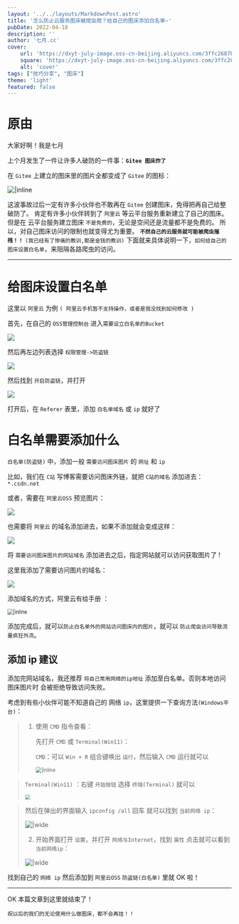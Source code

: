 ```yaml
---
layout: '../../layouts/MarkdownPost.astro'
title: '怎么防止云服务图床被爬虫爬？给自己的图床添加白名单~'
pubDate: 2022-04-18
description: ''
author: '七月.cc'
cover:
    url: 'https://dxyt-july-image.oss-cn-beijing.aliyuncs.com/3ffc2687b14840ef87c27e14844d9cfb.webp'
    square: 'https://dxyt-july-image.oss-cn-beijing.aliyuncs.com/3ffc2687b14840ef87c27e14844d9cfb.webp'
    alt: 'cover'
tags: ["技巧分享", "图床"]
theme: 'light'
featured: false
---
```


# 原由

大家好啊！我是七月

上个月发生了一件让许多人破防的一件事：**`Gitee 图床炸了`**

在 `Gitee` 上建立的图床里的图片全都变成了 `Gitee` 的图标：

![|inline](https://dxyt-july-image.oss-cn-beijing.aliyuncs.com/3ffc2687b14840ef87c27e14844d9cfb.webp)


这波事故过后一定有许多小伙伴也不敢再在 `Gitee` 创建图床，免得把再自己给整破防了。
肯定有许多小伙伴转到了 `阿里云` 等云平台服务重新建立了自己的图床。
但是在 云平台服务建立图床 `不是免费的`，无论是空间还是流量都不是免费的。
所以，对自己图床访问的限制也就变得尤为重要。
 **`不然自己的云服务就可能被爬虫摧残！！`** `(我已经有了惨痛的教训,都是金钱的教训)`
下面就来具体说明一下，`如何给自己的图床设置白名单`，来阻隔各路爬虫的访问。

---

 # 给图床设置白名单
 这里以 `阿里云` 为例 `( 阿里云手机暂不支持操作，或者是我没找到如何修改 )`

首先，在自己的 `OSS管理控制台` 进入`需要设立白名单的Bucket`

![](https://dxyt-july-image.oss-cn-beijing.aliyuncs.com/OSS_1.webp)

然后再左边列表选择 `权限管理->防盗链`

![](https://dxyt-july-image.oss-cn-beijing.aliyuncs.com/OSS_2.webp)

然后找到 `开启防盗链`，并打开

![](https://dxyt-july-image.oss-cn-beijing.aliyuncs.com/OSS_3.webp)


打开后，在 `Referer` 表里，添加 `白名单域名` 或 `ip`  就好了

# 白名单需要添加什么
`白名单(防盗链)` 中，添加一般 `需要访问图床图片` 的 `网址` 和 `ip`

比如，我们在 `C站` 写博客需要访问图床外链，就把 `C站的域名` 添加进去：`*.csdn.net`

或者，需要在 `阿里云OSS` 预览图片：

![](https://dxyt-july-image.oss-cn-beijing.aliyuncs.com/cover_OSS.webp)

也需要将 `阿里云` 的域名添加进去，如果不添加就会变成这样：

![](https://dxyt-july-image.oss-cn-beijing.aliyuncs.com/cover_OSS_2.webp)

将 `需要访问图床图片的网站域名` 添加进去之后，指定网站就可以访问获取图片了 !

这里我添加了需要访问图片的域名：

![](https://dxyt-july-image.oss-cn-beijing.aliyuncs.com/Referer_yuming.webp)

添加域名的方式，阿里云有给手册 ：

<img src="https://dxyt-july-image.oss-cn-beijing.aliyuncs.com/For_star.webp" alt="|inline" style="zoom:80%; display: block; margin: 0 auto;" />


添加完成后，就可以`防止白名单外的网站访问图床内的图片`，就可以 `防止爬虫访问导致流量疯狂外流`。

## 添加 ip 建议
添加完网站域名，我还推荐 `将自己常用网络的ip地址` 添加至白名单。否则本地访问 图床图片时 会被拒绝导致访问失败。

考虑到有些小伙伴可能不知道自己的 网络 `ip`，这里提供一下查询方法`(Windows平台)`：
> 1. 使用 `CMD` 指令查看：
>
>     先打开 `CMD` 或 `Terminal(Win11)`：
>
>     `CMD`：可以 `Win + R` 组合键唤出  `运行`，然后输入 `CMD` 运行就可以
>
>     <img src="https://dxyt-july-image.oss-cn-beijing.aliyuncs.com/run_CMD.webp" alt=" |inline" style="zoom:80%; display: block; margin: 0 auto;" />
>

>  `Terminal(Win11)` ：右键 `开始按钮` 选择 `终端(Terminal)` 就可以 
>
>  <img src="https://dxyt-july-image.oss-cn-beijing.aliyuncs.com/run_Terminal.webp" style="zoom:67%; display: block; margin: 0 auto;" />

>  然后在弹出的界面输入 `ipconfig /all` 回车
>  就可以找到 `当前网络 ip`：
>
>  ![ |wide](https://dxyt-july-image.oss-cn-beijing.aliyuncs.com/now_ip_adress.webp)
>
>  2. 开始界面打开 `设置`，并打开 `网络与Internet`，找到 `属性` 点击就可以看到 `当前网络ip`：
>
>    ![ |wide](https://dxyt-july-image.oss-cn-beijing.aliyuncs.com/now_ip_adress2.webp)

找到自己的 `网络 ip` 然后添加到 `阿里云OSS` `防盗链(白名单)` 里就 OK 啦！ 

---

OK 本篇文章到这里就结束了！

`祝以后的我们的无论使用什么做图床，都不会再挂！！`

